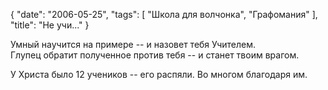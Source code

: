 {
   "date": "2006-05-25",
   "tags": [
      "Школа для волчонка",
      "Графомания"
   ],
   "title": "Не учи..."
}

Умный научится на примере -- и назовет тебя Учителем.  
Глупец обратит полученное против тебя -- и станет твоим врагом.

У Христа было 12 учеников -- его распяли. Во многом благодаря им.
